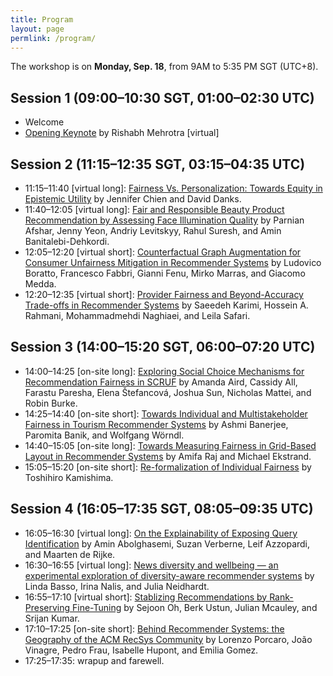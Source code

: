 ```yaml
---
title: Program
layout: page
permlink: /program/
---
```


The workshop is on **Monday, Sep. 18**, from 9AM to 5:35 PM SGT (UTC+8).

## Session 1 (09:00–10:30 SGT, 01:00–02:30 UTC)

* Welcome
* [Opening Keynote](../keynote/) by Rishabh Mehrotra [virtual]

## Session 2 (11:15–12:35 SGT, 03:15–04:35 UTC)

* 11:15–11:40 [virtual long]: [Fairness Vs. Personalization: Towards Equity in Epistemic Utility](https://www.researchgate.net/publication/373819920_Fairness_Vs_Personalization_Towards_Equity_in_Epistemic_Utility) by Jennifer Chien and David Danks.
* 11:40–12:05 [virtual long]: [Fair and Responsible Beauty Product Recommendation by Assessing Face Illumination Quality](https://arxiv.org/abs/2309.04022) by Parnian Afshar, Jenny Yeon, Andriy Levitskyy, Rahul Suresh, and Amin Banitalebi-Dehkordi.
* 12:05–12:20 [virtual short]: [Counterfactual Graph Augmentation for Consumer Unfairness Mitigation in Recommender Systems](https://arxiv.org/abs/2308.12083) by Ludovico Boratto, Francesco Fabbri, Gianni Fenu, Mirko Marras, and Giacomo Medda.
* 12:20–12:35 [virtual short]: [Provider Fairness and Beyond-Accuracy Trade-offs in Recommender Systems](https://arxiv.org/abs/2309.04250) by Saeedeh Karimi, Hossein A. Rahmani, Mohammadmehdi Naghiaei, and Leila Safari.

## Session 3 (14:00–15:20 SGT, 06:00–07:20 UTC)

* 14:00–14:25 [on-site long]: [Exploring Social Choice Mechanisms for Recommendation Fairness in SCRUF]() by Amanda Aird, Cassidy All, Farastu Paresha, Elena Štefancová, Joshua Sun, Nicholas Mattei, and Robin Burke.
* 14:25–14:40 [on-site short]: [Towards Individual and Multistakeholder Fairness in Tourism Recommender Systems](https://arxiv.org/abs/2309.02052) by Ashmi Banerjee, Paromita Banik, and Wolfgang Wörndl.
* 14:40–15:05 [on-site long]: [Towards Measuring Fairness in Grid-Based Layout in Recommender Systems](https://md.ekstrandom.net/pubs/facctrec23-grids) by Amifa Raj and Michael Ekstrand.
* 15:05–15:20 [on-site short]: [Re-formalization of Individual Fairness](https://arxiv.org/abs/2309.05521) by Toshihiro Kamishima.

## Session 4 (16:05–17:35 SGT, 08:05–09:35 UTC)

* 16:05–16:30 [virtual long]: [On the Explainability of Exposing Query Identification](https://drive.google.com/file/d/1muADnOXwmC_VJvhKwgBceOCvb2tGkjph/view) by Amin Abolghasemi, Suzan Verberne, Leif Azzopardi, and Maarten de Rijke.
* 16:30–16:55 [virtual long]: [News diversity and wellbeing — an experimental exploration of diversity-aware recommender systems](http://dx.doi.org/10.13140/RG.2.2.19737.60003) by Linda Basso, Irina Nalis, and Julia Neidhardt.
* 16:55–17:10 [virtual short]: [Stablizing Recommendations by Rank-Preserving Fine-Tuning](https://github.com/sejoonoh/sejoonoh.github.io/blob/master/files/FINEST_FAccTRec_2023.pdf) by Sejoon Oh, Berk Ustun, Julian Mcauley, and Srijan Kumar.
* 17:10–17:25 [on-site short]: [Behind Recommender Systems: the Geography of the ACM RecSys Community](https://arxiv.org/abs/2309.03512) by Lorenzo Porcaro, João Vinagre, Pedro Frau, Isabelle Hupont, and Emilia Gomez.
* 17:25–17:35: wrapup and farewell.